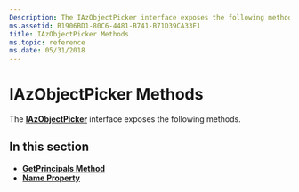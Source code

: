 ```yaml
---
Description: The IAzObjectPicker interface exposes the following methods.
ms.assetid: B1906BD1-80C6-4481-B741-B71D39CA33F1
title: IAzObjectPicker Methods
ms.topic: reference
ms.date: 05/31/2018
---
```


# IAzObjectPicker Methods

The [**IAzObjectPicker**](/windows/desktop/api/Azroles/nn-azroles-iazobjectpicker) interface exposes the following methods.

## In this section

-   [**GetPrincipals Method**](/windows/desktop/api/Azroles/nf-azroles-iazobjectpicker-getprincipals)
-   [**Name Property**](/windows/desktop/api/Azroles/nf-azroles-iazobjectpicker-get_name)

 

 



